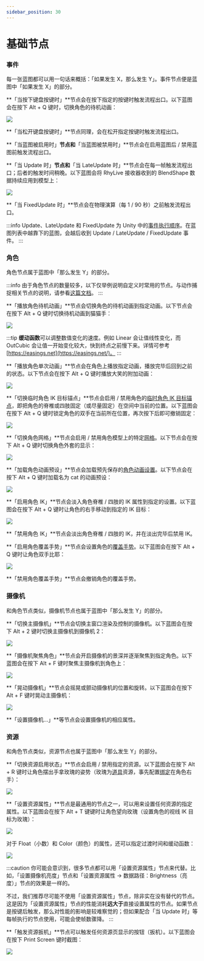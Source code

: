 ```yaml
---
sidebar_position: 30
---
```


# 基础节点

### 事件

每一张蓝图都可以用一句话来概括：「如果发生 X，那么发生 Y」。事件节点便是蓝图中「如果发生 X」的部分。

**「当按下键盘按键时」**节点会在按下指定的按键时触发流程出口。以下蓝图会在按下 Alt + Q 键时，切换角色的待机动画：

![](pathname:///doc-img/zh-blueprint-basic-node-1.webp)

**「当松开键盘按键时」**节点同理，会在松开指定按键时触发流程出口。

**「当蓝图被启用时」**节点和**「当蓝图被禁用时」**节点会在启用蓝图后 / 禁用蓝图前触发流程出口。

**「当 Update 时」**节点和**「当 LateUpdate 时」**节点会在每一帧触发流程出口；后者的触发时间稍晚。以下蓝图会将 RhyLive 接收器收到的 BlendShape 数据持续应用到模型上：

![](pathname:///doc-img/zh-blueprint-basic-node-2.webp)

**「当 FixedUpdate 时」**节点会在物理演算（每 1 / 90 秒）之前触发流程出口。

:::info
Update、LateUpdate 和 FixedUpdate 为 Unity 中的[事件执行顺序](https://docs.unity3d.com/Manual/ExecutionOrder.html)。在蓝图列表中越靠下的蓝图，会越后收到 Update / LateUpdate / FixedUpdate 事件。
:::

### 角色

角色节点属于蓝图中「那么发生 Y」的部分。

:::info
由于角色节点的数量较多，以下仅举例说明自定义时常用的节点。与动作捕捉相关节点的说明，请参看[这篇文档](mocap-nodes.md)。
:::

**「播放角色待机动画」**节点会切换角色的待机动画到指定动画。以下节点会在按下 Alt + Q 键时切换待机动画到猫猫手：

![](pathname:///doc-img/zh-blueprint-basic-node-3.webp)

:::tip
**缓动函数**可以调整数值变化的速度。例如 Linear 会让值线性变化，而 OutCubic 会让值一开始变化较大，快到终点之前慢下来。详情可参考 [https://easings.net](https://easings.net/)。
:::

**「播放角色单次动画」**节点会在角色上播放指定动画，播放完毕后回到之前的状态。以下节点会在按下 Alt + Q 键时播放大笑的附加动画：

![](pathname:///doc-img/zh-blueprint-basic-node-4.webp)

**「切换临时角色 IK 目标锚点」**节点会启用 / 禁用角色的[临时角色 IK 目标锚点](../assets/character/#shen-ti-ik)，即把角色的脊椎或四肢固定（或尽量固定）在空间中当前的位置。以下蓝图会在按下 Alt + Q 键时锁定角色的双手在当前所在位置，再次按下后即可撤销固定：

![](pathname:///doc-img/zh-blueprint-basic-node-5.webp)

**「切换角色网格」**节点会启用 / 禁用角色模型上的特定[网格](../assets/character/#wang-ge)。以下节点会在按下 Alt + Q 键时切换角色外套的显示：

![](pathname:///doc-img/zh-blueprint-basic-node-6.webp)

**「加载角色动画预设」**节点会加载预先保存的[角色动画设置](../assets/character/#dong-hua)。以下节点会在按下 Alt + Q 键时加载名为 cat 的动画预设：

![](pathname:///doc-img/zh-blueprint-basic-node-7.webp)

**「启用角色 IK」**节点会淡入角色脊椎 / 四肢的 IK 属性到指定的设置。以下蓝图会在按下 Alt + Q 键时让角色的右手移动到指定的 IK 目标：

![](pathname:///doc-img/zh-blueprint-basic-node-8.webp)

**「禁用角色 IK」**节点会淡出角色脊椎 / 四肢的 IK，并在淡出完毕后禁用 IK。

**「启用角色覆盖手势」**节点会设置角色的[覆盖手势](../assets/character/#dong-hua)。以下蓝图会在按下 Alt + Q 键时让角色双手比耶：

![](pathname:///doc-img/zh-blueprint-basic-node-9.webp)

**「禁用角色覆盖手势」**节点会撤销角色的覆盖手势。

### 摄像机

和角色节点类似，摄像机节点也属于蓝图中「那么发生 Y」的部分。

**「切换主摄像机」**节点会切换主窗口渲染及控制的摄像机。以下蓝图会在按下 Alt + 2 键时切换主摄像机到摄像机 2：

![](pathname:///doc-img/zh-blueprint-basic-node-10.webp)

**「摄像机聚焦角色」**节点会开启摄像机的景深并逐渐聚焦到指定角色。以下蓝图会在按下 Alt + F 键时聚焦主摄像机到角色上：

![](pathname:///doc-img/zh-blueprint-basic-node-10.5.webp)

**「晃动摄像机」**节点会摇晃或颤动摄像机的位置和旋转。以下蓝图会在按下 Alt + F 键时晃动主摄像机：

![](pathname:///doc-img/zh-blueprint-basic-node-11.webp)

**「设置摄像机…」**等节点会设置摄像机的相应属性。

### 资源

和角色节点类似，资源节点也属于蓝图中「那么发生 Y」的部分。

**「切换资源启用状态」**节点会启用 / 禁用指定的资源。以下蓝图会在按下 Alt + R 键时让角色摆出手拿玫瑰的姿势（玫瑰为[道具](../assets/prop.md)资源，事先配置[绑定](../assets/prop.md#jiao-se-pei-jian)在角色右手）：

![](pathname:///doc-img/zh-blueprint-basic-node-12.webp)

**「设置资源属性」**节点是最通用的节点之一，可以用来设置任何资源的指定属性。以下蓝图会在按下 Alt + T 键键时让角色望向玫瑰（设置角色的视线 IK 目标为玫瑰）：

![](pathname:///doc-img/zh-blueprint-basic-node-13.webp)

对于 Float（小数）和 Color（颜色）的属性，还可以指定过渡时间和缓动函数：

![](pathname:///doc-img/zh-blueprint-basic-node-14.webp)

:::caution
你可能会意识到，很多节点都可以用「设置资源属性」节点来代替。比如，「设置摄像机亮度」节点和「设置资源属性 → 数据路径：Brightness（亮度）」节点的效果是一样的。

不过，我们推荐尽可能不使用「设置资源属性」节点，除非实在没有替代的节点。这是因为「设置资源属性」节点的性能消耗**远大于**直接设置属性的节点。如果节点是按键后触发，那么对性能的影响是较难察觉的；但如果配合「当 Update 时」等每帧执行的节点使用，可能会使帧数骤降。
:::

**「触发资源扳机」**节点可以触发任何资源页显示的按钮（扳机）。以下蓝图会在按下 Print Screen 键时截图：

![](pathname:///doc-img/zh-blueprint-basic-node-15.webp)

